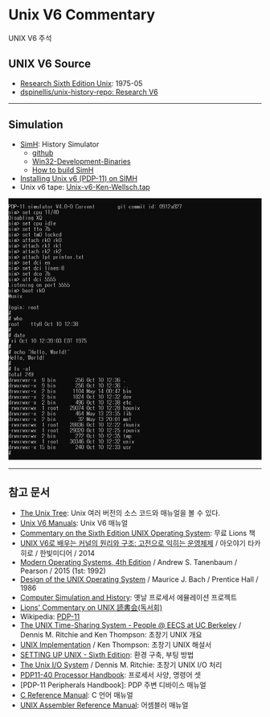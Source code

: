 # Unix V6 Commentary

UNIX V6 주석

## UNIX V6 Source

- [Research Sixth Edition Unix](https://minnie.tuhs.org/cgi-bin/utree.pl?file=V6): 1975-05
- [dspinellis/unix-history-repo: Research V6](https://github.com/dspinellis/unix-history-repo/tree/Research-V6)

---

## Simulation

- [SimH](http://simh.trailing-edge.com/): History Simulator
  - [github](https://github.com/simh/simh)
  - [Win32-Development-Binaries](https://github.com/simh/Win32-Development-Binaries)
  - [How to build SimH](build.simh.md)
- [Installing Unix v6 (PDP-11) on SIMH](https://gunkies.org/wiki/Installing_Unix_v6_(PDP-11)_on_SIMH)
- Unix v6 tape: [Unix-v6-Ken-Wellsch.tap](https://sourceforge.net/projects/bsd42/)

![](images/unixv6.png)

---

## 참고 문서

- [The Unix Tree](https://minnie.tuhs.org/cgi-bin/utree.pl): Unix 여러 버전의 소스 코드와 매뉴얼을 볼 수 있다.
- [Unix V6 Manuals](http://man.cat-v.org/unix-6th/): Unix V6 매뉴얼
- [Commentary on the Sixth Edition UNIX Operating System](http://www.lemis.com/grog/Documentation/Lions/): 무료 Lions 책
- [UNIX V6로 배우는 커널의 원리와 구조: 고전으로 익히는 운영체제](http://www.hanbit.co.kr/store/books/look.php?p_code=B4221483331) / 아오야기 타카히로 / 한빛미디어 / 2014
- [Modern Operating Systems, 4th Edition](https://www.pearson.com/us/higher-education/program/Tanenbaum-Modern-Operating-Systems-4th-Edition/PGM80736.html) / Andrew S. Tanenbaum / Pearson / 2015 (1st: 1992)
- [Design of the UNIX Operating System](https://www.pearson.com/us/higher-education/program/Bach-Design-of-the-UNIX-Operating-System/PGM81513.html) / Maurice J. Bach / Prentice Hall / 1986
- [Computer Simulation and History](http://simh.trailing-edge.com): 옛날 프로세서 에뮬레이션 프로젝트
- [Lions' Commentary on UNIX 読書会(독서회)](https://sites.google.com/site/lionscommentaryonunixreading/home)
- Wikipedia: [PDP-11](https://en.wikipedia.org/wiki/PDP-11)
- [The UNIX Time-Sharing System - People @ EECS at UC Berkeley](https://people.eecs.berkeley.edu/~brewer/cs262/unix.pdf) / Dennis M. Ritchie and Ken Thompson: 초창기 UNIX 개요
- [UNIX Implementation](https://users.soe.ucsc.edu/~sbrandt/221/Papers/History/thompson-bstj78.pdf) / Ken Thompson: 초창기 UNIX 해설서
- [SETTING UP UNIX - Sixth Edition](https://minnie.tuhs.org/PUPS/Setup/v6_setup.html): 환경 구축, 부팅 방법
- [The Unix I/O System](http://www.tom-yam.or.jp/2238/ref/iosys.pdf) / Dennis M. Ritchie: 초창기 UNIX I/O 처리
- [PDP11-40 Processor Handbook](https://pdos.csail.mit.edu/6.828/2005/readings/pdp11-40.pdf): 프로세서 사양, 명령어 셋
- [PDP-11 Peripherals Handbook]: PDP 주변 디바이스 매뉴얼
- [C Reference Manual](https://www.bell-labs.com/usr/dmr/www/cman.pdf): C 언어 매뉴얼
- [UNIX Assembler Reference Manual](http://www.tom-yam.or.jp/2238/ref/as.pdf): 어셈블러 매뉴얼
